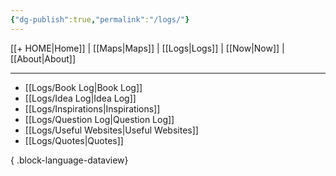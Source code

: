 ```yaml
---
{"dg-publish":true,"permalink":"/logs/"}
---
```



[[+ HOME\|Home]] | [[Maps\|Maps]] | [[Logs\|Logs]] | [[Now\|Now]] | [[About\|About]]

---

- [[Logs/Book Log\|Book Log]]
- [[Logs/Idea Log\|Idea Log]]
- [[Logs/Inspirations\|Inspirations]]
- [[Logs/Question Log\|Question Log]]
- [[Logs/Useful Websites\|Useful Websites]]
- [[Logs/Quotes\|Quotes]]

{ .block-language-dataview}